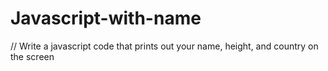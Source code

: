 # Javascript-with-name
// Write a javascript code that prints out your name, height, and country on the screen
<script>
console.log('Daisy Sylvia Akinyi')
console.log('Height: 167cm');
console.log('Country: Kenya');
</script>
